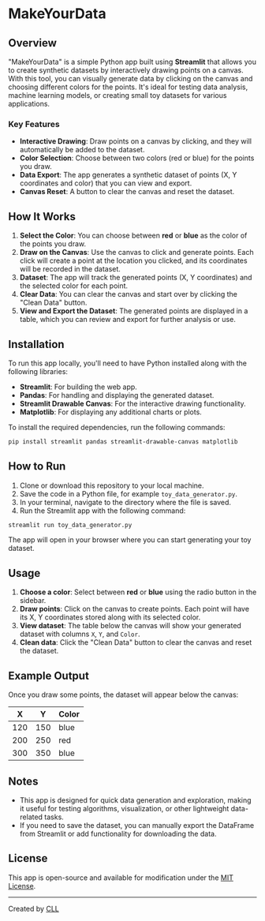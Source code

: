# MakeYourData

## Overview

"MakeYourData" is a simple Python app built using **Streamlit** that allows you to create synthetic datasets by interactively drawing points on a canvas. With this tool, you can visually generate data by clicking on the canvas and choosing different colors for the points. It's ideal for testing data analysis, machine learning models, or creating small toy datasets for various applications.

### Key Features
- **Interactive Drawing**: Draw points on a canvas by clicking, and they will automatically be added to the dataset.
- **Color Selection**: Choose between two colors (red or blue) for the points you draw.
- **Data Export**: The app generates a synthetic dataset of points (X, Y coordinates and color) that you can view and export.
- **Canvas Reset**: A button to clear the canvas and reset the dataset.

## How It Works

1. **Select the Color**: You can choose between **red** or **blue** as the color of the points you draw.
2. **Draw on the Canvas**: Use the canvas to click and generate points. Each click will create a point at the location you clicked, and its coordinates will be recorded in the dataset.
3. **Dataset**: The app will track the generated points (X, Y coordinates) and the selected color for each point.
4. **Clear Data**: You can clear the canvas and start over by clicking the "Clean Data" button.
5. **View and Export the Dataset**: The generated points are displayed in a table, which you can review and export for further analysis or use.

## Installation

To run this app locally, you'll need to have Python installed along with the following libraries:

- **Streamlit**: For building the web app.
- **Pandas**: For handling and displaying the generated dataset.
- **Streamlit Drawable Canvas**: For the interactive drawing functionality.
- **Matplotlib**: For displaying any additional charts or plots.

To install the required dependencies, run the following commands:

```bash
pip install streamlit pandas streamlit-drawable-canvas matplotlib
```

## How to Run

1. Clone or download this repository to your local machine.
2. Save the code in a Python file, for example `toy_data_generator.py`.
3. In your terminal, navigate to the directory where the file is saved.
4. Run the Streamlit app with the following command:

```bash
streamlit run toy_data_generator.py
```

The app will open in your browser where you can start generating your toy dataset.

## Usage

1. **Choose a color**: Select between **red** or **blue** using the radio button in the sidebar.
2. **Draw points**: Click on the canvas to create points. Each point will have its X, Y coordinates stored along with its selected color.
3. **View dataset**: The table below the canvas will show your generated dataset with columns `X`, `Y`, and `Color`.
4. **Clean data**: Click the "Clean Data" button to clear the canvas and reset the dataset.

## Example Output

Once you draw some points, the dataset will appear below the canvas:

| X    | Y    | Color |
|------|------|-------|
| 120  | 150  | blue  |
| 200  | 250  | red   |
| 300  | 350  | blue  |

## Notes

- This app is designed for quick data generation and exploration, making it useful for testing algorithms, visualization, or other lightweight data-related tasks.
- If you need to save the dataset, you can manually export the DataFrame from Streamlit or add functionality for downloading the data.

## License

This app is open-source and available for modification under the [MIT License](LICENSE).

---

Created by [CLL](https://github.com/CllsPy)
